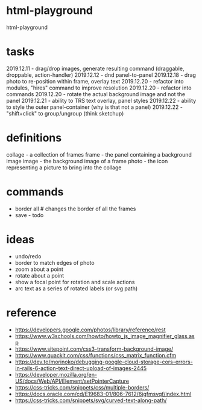 # html-playground
html-playground

# tasks
2019.12.11 - drag/drop images, generate resulting command (draggable, droppable, action-handler)
2019.12.12 - dnd panel-to-panel
2019.12.18 - drag photo to re-position within frame, overlay text
2019.12.20 - refactor into modules, "hires" command to improve resolution
2019.12.20 - refactor into commands
2019.12.20 - rotate the actual background image and not the panel
2019.12.21 - ability to TRS text overlay, panel styles
2019.12.22 - ability to style the outer panel-container (why is that not a panel)
2019.12.22 - "shift+click" to group/ungroup (think sketchup)

# definitions
collage - a collection of frames
frame - the panel containing a background image
image - the background image of a frame
photo - the icon representing a picture to bring into the collage

# commands
* border all # changes the border of all the frames
* save - todo

# ideas
* undo/redo
* border to match edges of photo
* zoom about a point
* rotate about a point
* show a focal point for rotation and scale actions
* arc text as a series of rotated labels (or svg path)

# reference
* https://developers.google.com/photos/library/reference/rest
* https://www.w3schools.com/howto/howto_js_image_magnifier_glass.asp
* https://www.sitepoint.com/css3-transform-background-image/
* https://www.quackit.com/css/functions/css_matrix_function.cfm
* https://dev.to/morinoko/debugging-google-cloud-storage-cors-errors-in-rails-6-action-text-direct-upload-of-images-2445
* https://developer.mozilla.org/en-US/docs/Web/API/Element/setPointerCapture
* https://css-tricks.com/snippets/css/multiple-borders/
* https://docs.oracle.com/cd/E19683-01/806-7612/6jgfmsvqf/index.html
* https://css-tricks.com/snippets/svg/curved-text-along-path/